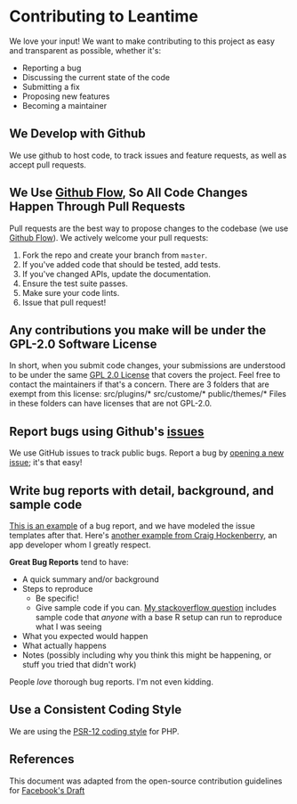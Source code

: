 # Contributing to Leantime
We love your input! We want to make contributing to this project as easy and transparent as possible, whether it's:

- Reporting a bug
- Discussing the current state of the code
- Submitting a fix
- Proposing new features
- Becoming a maintainer

## We Develop with Github
We use github to host code, to track issues and feature requests, as well as accept pull requests.

## We Use [Github Flow](https://guides.github.com/introduction/flow/index.html), So All Code Changes Happen Through Pull Requests
Pull requests are the best way to propose changes to the codebase (we use [Github Flow](https://guides.github.com/introduction/flow/index.html)). We actively welcome your pull requests:

1. Fork the repo and create your branch from `master`.
2. If you've added code that should be tested, add tests.
3. If you've changed APIs, update the documentation.
4. Ensure the test suite passes.
5. Make sure your code lints.
6. Issue that pull request!

## Any contributions you make will be under the GPL-2.0 Software License
In short, when you submit code changes, your submissions are understood to be under the same [GPL 2.0 License](https://choosealicense.com/licenses/gpl-2.0/) that covers the project. Feel free to contact the maintainers if that's a concern.
There are 3 folders that are exempt from this license:
src/plugins/*
src/custome/*
public/themes/*
Files in these folders can have licenses that are not GPL-2.0. 

## Report bugs using Github's [issues]([https://github.com/Leantime/leantime/issues](https://github.com/Leantime/leantime/issues))
We use GitHub issues to track public bugs. Report a bug by [opening a new issue](https://github.com/Leantime/leantime/issues); it's that easy!

## Write bug reports with detail, background, and sample code
[This is an example](http://stackoverflow.com/q/12488905/180626) of a bug report, and we have modeled the issue templates after that. Here's [another example from Craig Hockenberry](http://www.openradar.me/11905408), an app developer whom I greatly respect.

**Great Bug Reports** tend to have:

- A quick summary and/or background
- Steps to reproduce
  - Be specific!
  - Give sample code if you can. [My stackoverflow question](http://stackoverflow.com/q/12488905/180626) includes sample code that *anyone* with a base R setup can run to reproduce what I was seeing
- What you expected would happen
- What actually happens
- Notes (possibly including why you think this might be happening, or stuff you tried that didn't work)

People *love* thorough bug reports. I'm not even kidding.

## Use a Consistent Coding Style
We are using the [PSR-12 coding style](https://www.php-fig.org/psr/psr-12/) for PHP. 

## References
This document was adapted from the open-source contribution guidelines for [Facebook's Draft](https://github.com/facebook/draft-js/blob/a9316a723f9e918afde44dea68b5f9f39b7d9b00/CONTRIBUTING.md)
